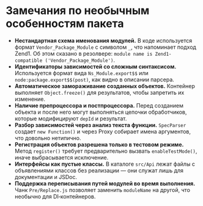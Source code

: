 # Замечания по необычным особенностям пакета

- **Нестандартная схема именования модулей.**
  В коде используется формат `Vendor_Package_Module` с символом `_`, что напоминает подход Zend1. Об этом сказано в резолвере: `module name is Zend1-compatible ('Vendor_Package_Module')`.
- **Идентификаторы зависимостей со сложным синтаксисом.**
  Используется формат вида `Ns_Module.export$$` или `node:package.export$$(post)`, как видно в описании парсера.
- **Автоматическое замораживание созданных объектов.**
  Контейнер выполняет `Object.freeze()` для результатов, чтобы запретить их изменение.
- **Наличие препроцессора и постпроцессора.**
  Перед созданием объекта и после него могут выполняться цепочки обработчиков, которые модифицируют `depId` и результат.
- **Разбор зависимостей через анализ текста функции.**
  `SpecParser` создает `new Function()` и через Proxy собирает имена аргументов, что довольно нетипично.
- **Регистрация объектов разрешена только в тестовом режиме.**
  Метод `register()` требует предварительно вызвать `enableTestMode()`, иначе выбрасывается исключение.
- **Интерфейсы как пустые классы.**
  В каталоге `src/Api` лежат файлы с объявлениями классов без реализации — они служат лишь для документации и JSDoc.
- **Поддержка переписывания путей модулей во время выполнения.**
  Чанк `Pre/Replace.js` позволяет заменить `moduleName` на другой, что необычно для DI‑контейнеров.
